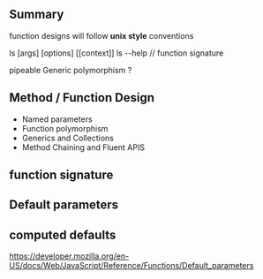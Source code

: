 ## Summary

function designs will follow **unix style** conventions

ls [args] [options] [[context]]
ls --help // function signature

pipeable
Generic
polymorphism ?

## Method / Function Design
- Named parameters
- Function polymorphism
- Generics and Collections
- Method Chaining and Fluent APIS


## function signature

## Default parameters

## computed defaults


https://developer.mozilla.org/en-US/docs/Web/JavaScript/Reference/Functions/Default_parameters
